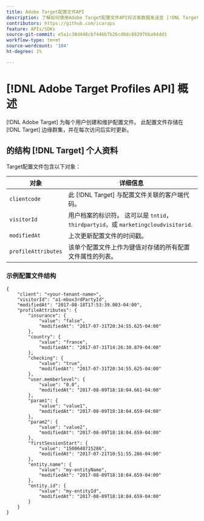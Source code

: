 ```yaml
---
title: Adobe Target配置文件API
description: 了解如何使用Adobe Target配置文件API将访客数据发送至 [!DNL Target].
contributors: https://github.com/icaraps
feature: APIs/SDKs
source-git-commit: e5a1c38d448cb7446b7b26cd0dc882976ba94dd3
workflow-type: tm+mt
source-wordcount: '104'
ht-degree: 1%

---
```


# [!DNL Adobe Target Profiles API] 概述

[!DNL Adobe Target] 为每个用户创建和维护配置文件。 此配置文件存储在 [!DNL Target] 边缘群集，并在每次访问后实时更新。

## 的结构 [!DNL Target] 个人资料

Target配置文件包含以下对象：

| 对象 | 详细信息 |
| --- | --- |
| `clientcode` | 此 [!DNL Target] 与配置文件关联的客户端代码。 |
| `visitorId` | 用户档案的标识符。 这可以是 `tntid`， `thirdpartyid`，或 `marketingcloudvisitorid`. |
| `modifiedAt` | 上次更新配置文件的时间戳。 |
| `profileAttributes` | 该单个配置文件上作为键值对存储的所有配置文件属性的列表。 |

### 示例配置文件结构

```
{
    "client": "<your-tenant-name>",
    "visitorId": "a1-mbox3rdPartyId",
    "modifiedAt": "2017-08-18T17:53:39.003-04:00",
    "profileAttributes": {
        "insurance": {
            "value": "false",
            "modifiedAt": "2017-07-31T20:34:55.625-04:00"
        },
        "country": {
            "value": "france",
            "modifiedAt": "2017-07-31T14:26:30.879-04:00"
        },
        "checking": {
            "value": "true",
            "modifiedAt": "2017-07-31T20:34:55.625-04:00"
        },
        "user.memberlevel": {
            "value": "0.0",
            "modifiedAt": "2017-08-09T18:18:04.661-04:00"
        },
        "param1": {
            "value": "value1",
            "modifiedAt": "2017-08-09T18:18:04.659-04:00"
        },
        "param2": {
            "value": "value2",
            "modifiedAt": "2017-08-09T18:18:04.659-04:00"
        },
        "firstSessionStart": {
            "value": "1500648715286",
            "modifiedAt": "2017-07-21T10:51:55.286-04:00"
        },
        "entity.name": {
            "value": "my-entityName",
            "modifiedAt": "2017-08-09T18:18:04.659-04:00"
        },
        "entity.id": {
            "value": "my-entityId",
            "modifiedAt": "2017-08-09T18:18:04.659-04:00"
        }
    }
}
```
